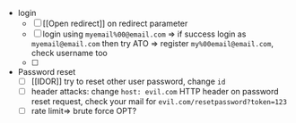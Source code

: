  - login
	 - [ ] [[Open redirect]] on redirect parameter
	 - [ ] login using `myemail%00@email.com` => if success login as `myemail@email.com` then try ATO => register `my%00email@email.com`, check username too
	 - [ ] 

- Password reset
	- [ ] [[IDOR]] try to reset other user password, change `id`
	- [ ] header attacks: change `host: evil.com` HTTP header on password reset request, check your mail for `evil.com/resetpassword?token=123`
	- [ ] rate limit=> brute force OPT?